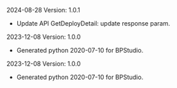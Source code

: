 2024-08-28 Version: 1.0.1
- Update API GetDeployDetail: update response param.


2023-12-08 Version: 1.0.0
- Generated python 2020-07-10 for BPStudio.

2023-12-08 Version: 1.0.0
- Generated python 2020-07-10 for BPStudio.

